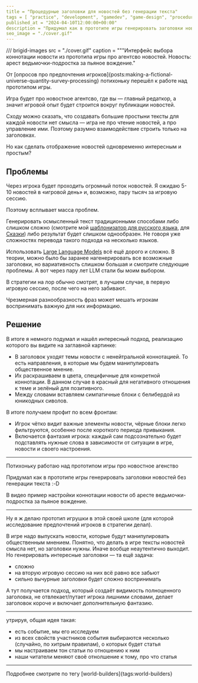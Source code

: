 ```yaml
---
title = "Процедурные заголовки для новостей без генерации текста"
tags = [ "practice", "development", "gamedev", "game-design", "procedural-content-generation", "world-builders"]
published_at = "2024-04-10T12:00:00+00:00"
description = "Придумал как в прототипе игры генерировать заголовки новостей без генерации текста."
seo_image = "./cover.gif"
---
```


/// brigid-images
src = "./cover.gif"
caption = """Интерфейс выбора коннотации новости из прототипа игры про агентсво новостей. Новость: арест ведьмочки-подростка за пьяное вождение."

От [опросов про предпочтения игроков]{posts:making-a-fictional-universe-quantity-survey-processing} потихоньку перешёл к работе над прототипом игры.

Игра будет про новостное агентсво, где вы — главный редаткор, а значит игровой опыт будет строится вокруг публикации новостей.

Сходу можно сказать, что создавать большие простыни тексты для каждой новости нет смысла — игра не про чтение новостей, а про управление ими. Поэтому разумно взаимодействие строить только на заголовках.

Но как сделать отображение новостей одновременно интересным и простым?

<!-- more -->

## Проблемы

Через игрока будет проходить огромный поток новостей. Я ожидаю 5-10 новостей в «игровой день» и, возможно, пару тысяч за игровую сессию.

Поэтому всплывает масса проблем.

Генерировать осмысленный текст традиционными способами либо слишком сложно (смотрите мой [шаблонизатор для русского языка](https://github.com/the-tale/utg), для [Сказки](https://the-tale.org/)) либо результат будет слишком однообразен. Не говоря уже сложностях перевода такого подхода на несколько языков.

Использовать [Large Language Models](https://en.wikipedia.org/wiki/Large_language_model) всё ещё дорого и сложно. В теории, можно было бы заранее нагенерировать все возможные заголовки, но вариативность слишком большая и смотрите следующие проблемы. А вот через пару лет LLM стали бы моим выбором.

В стратегии на лор обычно смотрят, в лучшем случае, в первую игровую сессию, после чего на него забивают.

Чрезмерная разнообразность фраз может мешать игрокам воспринимать важную для них информацию.

## Решение

В итоге я немного подумал и нашёл интересный подход, реализацию которого вы видите на заглавной картинке:

- В заголовок уходят темы новости с ненейтральной коннотацией. То есть направления, в которые мы будем манипулировать общественное мнение.
- Их раскрашиваем в цвета, специфичные для конкретной коннотации. В данном случае в красный для негативного отношения к теме и зелёный для позитивного.
- Между словами вставляем симпатичные блоки с белибердой из юникодных сиволов.

В итоге получаем профит по всем фронтам:

- Игрок чётко видит важные элементы новости, чёрные блоки легко фильтруются, особенно после короткого периода привыкания.
- Включается фантазия игрока: каждый сам подсознательно будет подставлять нужные слова в зависимости от ситуации в игре, новости и своего настроения.


------------

Потихоньку работаю над прототипом игры про новостное агенство

Придумал как в прототипе игры генерировать заголовки новостей без генерации текста :-D

В видео пример настройки коннотации новости об аресте ведьмочки-подростка за пьяное вождение.

-----

Ну я ж делаю прототип игрушки в этой своей школе (для которой исследование предпочтений игроков в стратегии делал).

В игре надо выпускать новости, которые будут манипулировать общественным мнением. Понятно, что делать в игре тексты новостей смысла нет, но заголовки нужны. Иначе вообще неаутентично выходит. Но генерировать интересные заголовки — та ещё задача:

- сложно
- на вторую игровую сессию на них всё равно все забьют
- сильно вычурные заголовки будет сложно воспринимать

А тут получается подход, который создаёт видимость полноценного заголовка, не отвлекает/путает игрока лишними словами, делает заголовок короче и включает дополнительную фантазию.

----


утрируя, общая идея такая:

- есть событие, мы его исследуем
- из всех свойств участников события выбираются несколько (случайно, по хитрым правилам), о которых будет статья
- мы настраиваем тон статьи по отношению к ним
- наши читатели меняют своё отнолшение к тому, про что статья

----

 Подробнее смотрите по тегу [world-builders]{tags:world-builders}
